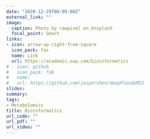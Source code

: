 ```yaml
---
date: "2020-12-29T00:00:00Z"
external_link: ""
image:
  caption: Photo by rawpixel on Unsplash
  focal_point: Smart
links:
- icon: arrow-up-right-from-square
  icon_pack: fas
  name: Link
  url: https://academic.oup.com/bioinformatics
# - icon: github
#   icon_pack: fab
#   name: 
#   url: https://github.com/jaspershen/deepPseudoMSI
slides: 
summary:
tags:
- Metabolomics
title: Bioinformatics
url_code: ""
url_pdf: ""
url_video: ""
---
```

